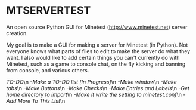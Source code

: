 # MTSERVERTEST
An open source Python GUI for Minetest (http://www.minetest.net) server creation.

My goal is to make a GUI for making a server for Minetest (in Python). Not everyone knows what parts of files to edit to make the server do what they want. I also would like to add certain things you can't currently do with Minetest, such as a game to console chat, on the fly kicking and banning from console, and various others.

*TO-DO*\n
*-Make a TO-DO list [In Progress]*\n *-Make window*\n *-Make tabs*\n *-Make Buttons*\n *-Make Checks*\n *-Make Entries and Labels*\n *-Get home directory to import*\n *-Make it write the setting to minetest.conf*\n *-Add More To This List*\n
